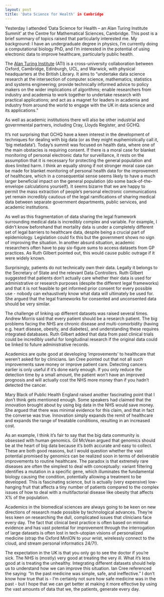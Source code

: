 ```yaml
---
layout: post
title: 'Data Science for Health' in Cambridge
---
```



Yesterday I attended ‘Data Science for Health – an Alan Turing Institute Summit’ at the Centre for Mathematical Sciences, Cambridge. This post is a brief summary of topics raised that particularly interested me. My background: I have an undergraduate degree in physics, I’m currently doing a computational biology PhD, and I’m interested in the potential of using electronic data to improve healthcare, particularly public health.

The <a href="https://turing.ac.uk/" target="_blank">Alan Turing Institute</a> (ATI) is a cross-university collaboration between Oxford, Cambridge, Edinburgh, UCL, and Warwick, with physical headquarters at the British Library. It aims to “undertake data science research at the intersection of computer science, mathematics, statistics and systems engineering; provide technically informed advice to policy makers on the wider implications of algorithms; enable researchers from industry and academia to work together to undertake research with practical applications; and act as a magnet for leaders in academia and industry from around the world to engage with the UK in data science and its applications.”

As well as academic institutions there will also be other industrial and governmental partners, including Cray, Lloyds Register, and GCHQ.

It’s not surprising that GCHQ have a keen interest in the development of techniques for dealing with big data (or as they might euphemistically call it, ‘big metadata’). Today’s summit was focused on health data, where one of the main obstacles is requiring consent. If there is a moral case for blanket monitoring of personal electronic data for surveillance, it rests on the assumption that it is necessary for protecting the general population and does limited harm. I think an equally strong if not stronger moral case can be made for blanket monitoring of personal health data for the improvement of healthcare, which in a consequential sense seems likely to have a much larger beneficial impact on the general population (do some back-of-the-envelope calculations yourself). It seems bizarre that we are happy to permit the mass extraction of people’s personal electronic communications yet remain incredibly cautious of the legal ramifications of sharing medical data between separate government departments, public services, and academic institutions.

As well as this fragmentation of data sharing the legal framework surrounding medical data is incredibly complex and variable. For example, I didn’t know beforehand that mortality data is under a completely different set of legal barriers to healthcare data, despite being a crucial part of epidemiology. Legislation could fix this but the government shows no sign of improving the situation. In another absurd situation, academic researchers often have to pay six-figure sums to access datasets from GP practices. As Ruth Gilbert pointed out, this would cause public outrage if it were widely known.

Surprisingly, patients do not technically own their data. Legally it belongs to the Secretary of State and the relevant Data Controllers. Ruth Gilbert suggested that patients don’t actually care whether their data is used for administrative or research purposes (despite the different legal frameworks) and that it is not feasible to get informed prior consent for every possible use - nobody can exhaustively know what data will ultimately be used for. She argued that the legal frameworks for consented and unconsented data should be very similar.

The challenge of linking up different datasets was raised several times. Andrew Morris said that every patient should be a research patient. The big problems facing the NHS are chronic disease and multi-comorbidity (having e.g. heart disease, obesity, and diabetes), and understanding these requires integrated databases. Ruth Gilbert added that data from past clinical trials could be incredibly useful for longitudinal research if the original data could be linked to future administrative records.

Academics are quite good at developing ‘improvements’ to healthcare that weren’t asked for by clinicians. Ian Cree pointed out that not all such improvements save money or improve patient care. Detecting cancers earlier is only useful if it’s done early enough. If you only reduce the detection time by a small amount, the patient won’t have an improved prognosis and will actually cost the NHS more money than if you hadn’t detected the cancer.

Mary Black of Public Health England raised another fascinating point that I don’t think gets mentioned enough. Some speakers had claimed that the innovation brought about by using big data in the NHS would save money. She argued that there was minimal evidence for this claim, and that in fact the converse was true. Innovation simply expands the remit of healthcare and expands the range of treatable conditions, resulting in an increased cost.

As an example, I think it’s fair to say that the big data community is obsessed with human genomics. Gil McVean argued that genomics should be at the heart of big data because it’s both accurate and easy to collect. These are both good reasons, but I would question whether the vast potential promised by genomics can be realized soon in terms of deliverable improvements to routine healthcare. The paradox is that extremely rare diseases are often the simplest to deal with conceptually: variant filtering identifies a mutation in a specific gene, which illuminates the fundamental biology causing the condition, potentially allowing a treatment to be developed. This is fascinating science, but is actually (very expensive) low-hanging fruit that affects a tiny number of patients compared to the complex issues of how to deal with a multifactorial disease like obesity that affects X% of the population.

Academics in the biomedical sciences are always going to be keen on new directions of research made possible by technological advances. They’re less keen on researching the dull, complicated issues that clinicians face every day. The fact that clinical best practice is often based on minimal evidence and has vast potential for improvement through the interrogation of large datasets is often lost in tech-utopian visions of personalized medicine (strap the Oxford MinION to your wrist, wirelessly connect to the cloud, and stream personal informatics 24/7!).

The expectation in the UK is that you only go to see the doctor if you’re sick. The NHS is (mostly) very good at treating the very ill. What it’s less good at is treating the unhealthy. Integrating different datasets should help us to understand how we can improve this situation. Ian Cree referenced the saying: “In the past medicine was simple, safe, and ineffective.” I don’t know how true that is - I’m certainly not sure how safe medicine was in the past - but I hope that we can get better at making it more effective by using the vast amounts of data that we, the patients, generate every day.
